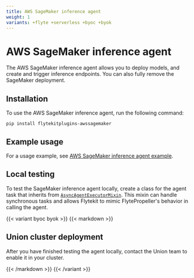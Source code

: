 ```yaml
---
title: AWS SageMaker inference agent
weight: 1
variants: +flyte +serverless +byoc +byok
---
```


# AWS SageMaker inference agent

The AWS SageMaker inference agent allows you to deploy models, and create and trigger inference endpoints. You can also fully remove the SageMaker deployment.

## Installation

To use the AWS SageMaker inference agent, run the following command:

```
pip install flytekitplugins-awssagemaker
```

## Example usage

For a usage example, see [AWS SageMaker inference agent example](./sagemaker-agent-example.md).

## Local testing

To test the SageMaker inference agent locally, create a class for the agent task that inherits from [`AsyncAgentExecutorMixin`](https://github.com/flyteorg/flytekit/blob/03d23011fcf955838669bd5058c8ced17c6de3ee/flytekit/extend/backend/base_agent.py#L278-382). This mixin can handle synchronous tasks and allows Flytekit to mimic FlytePropeller's behavior in calling the agent.

{{< variant byoc byok >}}
{{< markdown >}}

## Union cluster deployment

After you have finished testing the agent locally, contact the Union team to enable it in your cluster.

{{< /markdown >}}
{{< /variant >}}
